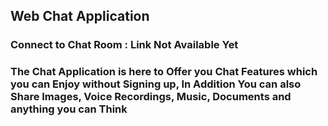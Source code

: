 ## Web Chat Application

### Connect to Chat Room : Link Not Available Yet

### The Chat Application is here to Offer you Chat Features which you can Enjoy without Signing up, In Addition You can also Share Images, Voice Recordings, Music, Documents and anything you can Think